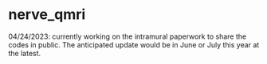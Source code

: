 # nerve_qmri

04/24/2023: currently working on the intramural paperwork to share the codes in public. The anticipated update would be in June or July this year at the latest.
